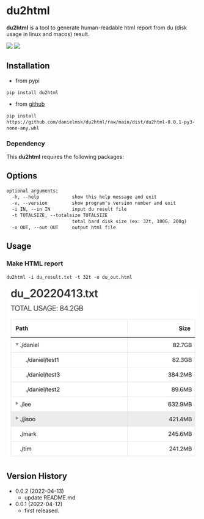 # du2html

**du2html** is a tool to generate human-readable html report from du (disk usage in linux and macos) result.

[<img src="https://img.shields.io/pypi/v/du2html.svg">](https://pypi.org/project/du2html/)
[<img src="https://img.shields.io/pypi/dm/du2html.svg">](https://pypi.org/project/du2html/)

## Installation

- from pypi

```
pip install du2html
```

- from [github](https://github.com/danielmsk/du2html)

```
pip install https://github.com/danielmsk/du2html/raw/main/dist/du2html-0.0.1-py3-none-any.whl
```

### Dependency

This **du2html** requires the following packages:


## Options

```
optional arguments:
  -h, --help            show this help message and exit
  -v, --version         show program's version number and exit
  -i IN, --in IN        input du result file
  -t TOTALSIZE, --totalsize TOTALSIZE
                        total hard disk size (ex: 32t, 100G, 200g)
  -o OUT, --out OUT     output html file
```

## Usage

### Make HTML report

```
du2html -i du_result.txt -t 32t -o du_out.html
```

![](https://raw.githubusercontent.com/danielmsk/du2html/master/docs/screenshot1.png?token=GHSAT0AAAAAABS6DQNIN5LA7MWDY4OFLSYKYSWHKFQ)

## Version History

- 0.0.2 (2022-04-13)
  - update README.md
- 0.0.1 (2022-04-12)
  - first released.
